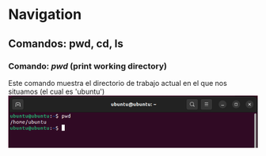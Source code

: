 # Navigation
 
## Comandos: pwd, cd, ls

### Comando: *pwd* (print working directory)
Este comando muestra el directorio de trabajo actual en el que nos situamos (el cual es 'ubuntu')
![](https://github.com/DianaLlamoca/ComputacionParalelaYDistribuida/blob/main/pwd.PNG)
